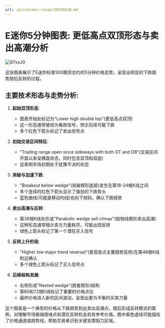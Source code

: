 ```yaml
---
url: /price/mes-recap/20250410.md
---
```

# E迷你5分钟图表: 更低高点双顶形态与卖出高潮分析

![87xxJ0](https://img.forecho.com/87xxJ0.png)

这张图表展示了E迷你标普500期货合约的5分钟价格走势，呈现出明显的下跌趋势随后反转的过程。

## 主要技术形态与走势分析:

1. **起始双顶形态**:
   * 图表开始处标记为"Lower high double top"(更低高点双顶)
   * 这一形态通常被视为看跌信号，预示后续可能下跌
   * 多个红色下箭头标记了卖出信号点

2. **初始交易区间特征**:
   * "Trading range open since sideways with both DT and DB"(交易区间开盘以来呈横盘状态，同时包含双顶和双底)
   * 这表明市场初期处于犹豫不决的状态

3. **突破与加速下跌**:
   * "Breakout below wedge"(突破楔形底部)发生在第18-24根K线之间
   * 多个连续的红色下箭头显示了强劲的下跌势头
   * 蓝色曲线(可能是移动均线)也向下倾斜，确认下跌趋势

4. **卖出高潮与反转**:
   * 第36根K线处形成"Parabolic wedge sell climax"(抛物线楔形卖出高潮)
   * 这种形态通常暗示卖方力量耗尽，可能出现反转
   * 绿色上箭头标记了第一个潜在买入信号

5. **反转上升阶段**:
   * "Higher low major trend reversal"(更高低点主要趋势反转)在第48根K线附近确认
   * 多个绿色上箭头标记了买入信号点

6. **后续结构发展**:
   * 右侧形成"Nested wedge"(嵌套楔形)结构
   * 第60和72根K线标记了重要的价格点位
   * 最终价格进入新的区间波动，呈现出更为平衡的买卖力量

这个图表是一个典型的价格从下跌趋势到达卖出高潮点，随后形成反转模式的案例，对理解市场极端情绪点和潜在反转机会具有参考价值。图中紫色虚线可能描绘了价格通道或趋势线，帮助交易者识别关键支撑阻力区域。
